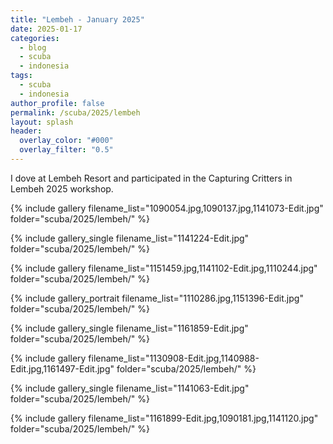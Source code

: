 ```yaml
---
title: "Lembeh - January 2025"
date: 2025-01-17
categories:
  - blog
  - scuba
  - indonesia
tags:
  - scuba
  - indonesia
author_profile: false
permalink: /scuba/2025/lembeh
layout: splash
header:
  overlay_color: "#000"
  overlay_filter: "0.5"
---
```


I dove at Lembeh Resort and participated in the Capturing Critters in Lembeh 2025 workshop.

{% include gallery filename_list="1090054.jpg,1090137.jpg,1141073-Edit.jpg" folder="scuba/2025/lembeh/" %}

{% include gallery_single filename_list="1141224-Edit.jpg" folder="scuba/2025/lembeh/" %}

{% include gallery filename_list="1151459.jpg,1141102-Edit.jpg,1110244.jpg" folder="scuba/2025/lembeh/" %}

{% include gallery_portrait filename_list="1110286.jpg,1151396-Edit.jpg" folder="scuba/2025/lembeh/" %}

{% include gallery_single filename_list="1161859-Edit.jpg" folder="scuba/2025/lembeh/" %}

{% include gallery filename_list="1130908-Edit.jpg,1140988-Edit.jpg,1161497-Edit.jpg" folder="scuba/2025/lembeh/" %}

{% include gallery_single filename_list="1141063-Edit.jpg" folder="scuba/2025/lembeh/" %}

{% include gallery filename_list="1161899-Edit.jpg,1090181.jpg,1141120.jpg" folder="scuba/2025/lembeh/" %}

